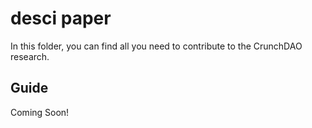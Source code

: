# desci paper

In this folder, you can find all you need to contribute to the CrunchDAO research.

## Guide

Coming Soon!

